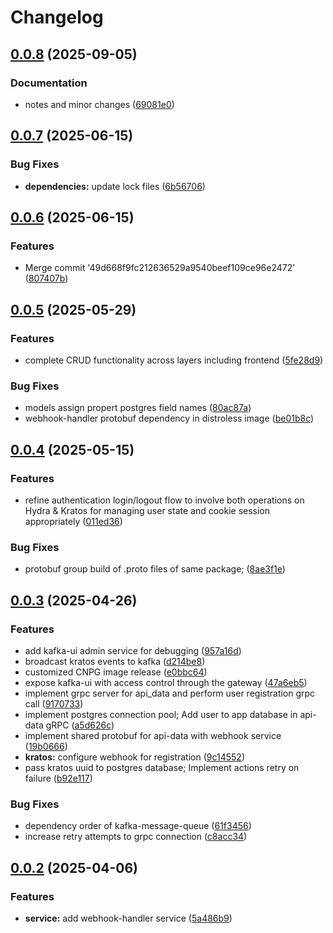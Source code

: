 # Changelog

## [0.0.8](https://github.com/szn-app/donation-app/compare/webhook-handler@v0.0.7...webhook-handler@v0.0.8) (2025-09-05)


### Documentation

* notes and minor changes ([69081e0](https://github.com/szn-app/donation-app/commit/69081e0cdfd6901ce862138272d3c5e7637935c9))

## [0.0.7](https://github.com/szn-app/donation-app/compare/webhook-handler@v0.0.6...webhook-handler@v0.0.7) (2025-06-15)


### Bug Fixes

* **dependencies:** update lock files ([6b56706](https://github.com/szn-app/donation-app/commit/6b56706864ebd96f59b298f9fb4489d88f7013cf))

## [0.0.6](https://github.com/szn-app/donation-app/compare/webhook-handler@v0.0.5...webhook-handler@v0.0.6) (2025-06-15)


### Features

* Merge commit '49d668f9fc212636529a9540beef109ce96e2472' ([807407b](https://github.com/szn-app/donation-app/commit/807407bb3197f9c2cd0e66c851b455610b3765ca))

## [0.0.5](https://github.com/szn-app/donation-app/compare/webhook-handler@v0.0.4...webhook-handler@v0.0.5) (2025-05-29)


### Features

* complete CRUD functionality across layers including frontend ([5fe28d9](https://github.com/szn-app/donation-app/commit/5fe28d9729752f83be1295c97b1da081983affd8))


### Bug Fixes

* models assign propert postgres field names ([80ac87a](https://github.com/szn-app/donation-app/commit/80ac87aff2780535dd239143e6055e401b5664c6))
* webhook-handler protobuf dependency in distroless image ([be01b8c](https://github.com/szn-app/donation-app/commit/be01b8cb4f496c0f4da62320aec6c1904e47c28b))

## [0.0.4](https://github.com/szn-app/donation-app/compare/webhook-handler@v0.0.3...webhook-handler@v0.0.4) (2025-05-15)


### Features

* refine authentication login/logout flow to involve both operations on Hydra & Kratos for managing user state and cookie session appropriately ([011ed36](https://github.com/szn-app/donation-app/commit/011ed369bfe494c2d33ced1f7dd4c24b51dfdf0d))


### Bug Fixes

* protobuf group build of .proto files of same package; ([8ae3f1e](https://github.com/szn-app/donation-app/commit/8ae3f1e8f7f149f9a0d4479ea5cf303bc77de127))

## [0.0.3](https://github.com/szn-app/donation-app/compare/webhook-handler@v0.0.2...webhook-handler@v0.0.3) (2025-04-26)


### Features

* add kafka-ui admin service for debugging ([957a16d](https://github.com/szn-app/donation-app/commit/957a16d90c820ba6e1fea095f068ffe805d8214c))
* broadcast kratos events to kafka ([d214be8](https://github.com/szn-app/donation-app/commit/d214be8c231516fe6d7548a57b59122527c2f5fc))
* customized CNPG image release ([e0bbc64](https://github.com/szn-app/donation-app/commit/e0bbc64ea06aabc2987f324140dfec3cc687ca11))
* expose kafka-ui with access control through the gateway ([47a6eb5](https://github.com/szn-app/donation-app/commit/47a6eb57bdffd8af9a92499a2e2f231d038fa2ec))
* implement grpc server for api_data and perform user registration grpc call ([9170733](https://github.com/szn-app/donation-app/commit/9170733c5064a109ab88af729cc18fb0393340c8))
* implement postgres connection pool; Add user to app database in api-data gRPC ([a5d626c](https://github.com/szn-app/donation-app/commit/a5d626c402ca265f56cc311dc20813580aa0ab46))
* implement shared protobuf for api-data with webhook service ([19b0666](https://github.com/szn-app/donation-app/commit/19b066671cb0b3f39359ffb54348ba4ff44ce6c3))
* **kratos:** configure webhook for registration ([9c14552](https://github.com/szn-app/donation-app/commit/9c14552881c8c55d6a93a372d102ce1d44fe011d))
* pass kratos uuid to postgres database; Implement actions retry on failure ([b92e117](https://github.com/szn-app/donation-app/commit/b92e117e9a210f818f1f762df6d68595e4d9dcdd))


### Bug Fixes

* dependency order of kafka-message-queue ([61f3456](https://github.com/szn-app/donation-app/commit/61f34561abb2c27a9ea0d64db0486ca84d68011f))
* increase retry attempts to grpc connection ([c8acc34](https://github.com/szn-app/donation-app/commit/c8acc34b9d2248dd39fd56a4323f29fbe84bc4d6))

## [0.0.2](https://github.com/szn-app/donation-app/compare/webhook-handler@v0.0.1...webhook-handler@v0.0.2) (2025-04-06)


### Features

* **service:** add webhook-handler service ([5a486b9](https://github.com/szn-app/donation-app/commit/5a486b9840013bf0acdb0aed66b4eb201aa168c9))
